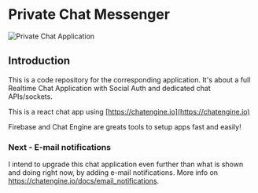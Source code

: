# Private Chat Messenger

![Private Chat Application](https://i.ibb.co/GJwyy9m/Bv9-Js3-QLOLY-HD.jpg)

## Introduction

This is a code repository for the corresponding application. It's about a full Realtime Chat Application with Social Auth and dedicated chat APIs/sockets.

This is a react chat app using [https://chatengine.io](https://chatengine.io)

Firebase and Chat Engine are greats tools to setup apps fast and easily!

### Next - E-mail notifications

I intend to upgrade this chat application even further than what is shown and doing right now, by adding e-mail notifications. More info on https://chatengine.io/docs/email_notifications.
